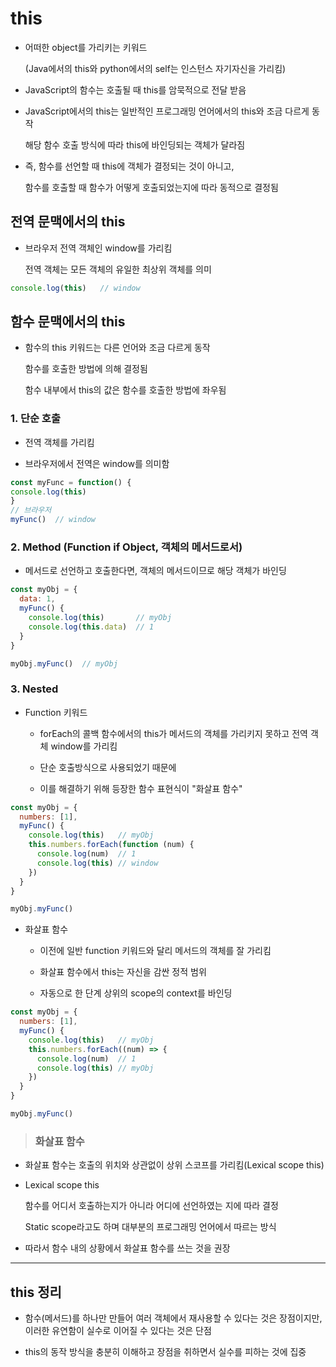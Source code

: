 # this

- 어떠한 object를 가리키는 키워드

  (Java에서의 this와 python에서의 self는 인스턴스 자기자신을 가리킴)

- JavaScript의 함수는 호출될 때 this를 암묵적으로 전달 받음

- JavaScript에서의 this는 일반적인 프로그래밍 언어에서의 this와 조금 다르게 동작

  해당 함수 호출 방식에 따라 this에 바인딩되는 객체가 달라짐

- 즉, 함수를 선언할 때 this에 객체가 결정되는 것이 아니고,

  함수를 호출할 때 함수가 어떻게 호출되었는지에 따라 동적으로 결정됨

## 전역 문맥에서의 this

- 브라우저 전역 객체인 window를 가리킴

  전역 객체는 모든 객체의 유일한 최상위 객체를 의미

```js
console.log(this)   // window
```

## 함수 문맥에서의 this

- 함수의 this 키워드는 다른 언어와 조금 다르게 동작

  함수를 호출한 방법에 의해 결정됨

  함수 내부에서 this의 값은 함수를 호출한 방법에 좌우됨

### 1. 단순 호출

  - 전역 객체를 가리킴

  - 브라우저에서 전역은 window를 의미함

  ```js
  const myFunc = function() {
  console.log(this)
  }
  // 브라우저
  myFunc()  // window
  ```

### 2. Method (Function if Object, 객체의 메서드로서)

  - 메서드로 선언하고 호출한다면, 객체의 메서드이므로 해당 객체가 바인딩

  ```js
  const myObj = {
    data: 1,
    myFunc() {
      console.log(this)       // myObj
      console.log(this.data)  // 1
    }
  }

  myObj.myFunc()  // myObj
  ```

### 3. Nested 

- Function 키워드

  - forEach의 콜백 함수에서의 this가 메서드의 객체를 가리키지 못하고 전역 객체 window를 가리킴

  - 단순 호출방식으로 사용되었기 때문에

  - 이를 해결하기 위해 등장한 함수 표현식이 "화살표 함수"

```js
const myObj = {
  numbers: [1], 
  myFunc() {
    console.log(this)   // myObj
    this.numbers.forEach(function (num) {
      console.log(num)  // 1
      console.log(this) // window
    })
  }
}

myObj.myFunc() 
```

- 화살표 함수

  - 이전에 일반 function 키워드와 달리 메서드의 객체를 잘 가리킴

  - 화살표 함수에서 this는 자신을 감싼 정적 범위

  - 자동으로 한 단계 상위의 scope의 context를 바인딩

```js
const myObj = {
  numbers: [1], 
  myFunc() {
    console.log(this)   // myObj
    this.numbers.forEach((num) => {
      console.log(num)  // 1
      console.log(this) // myObj
    })
  }
}

myObj.myFunc()
```

> ### 화살표 함수

  - 화살표 함수는 호출의 위치와 상관없이 상위 스코프를 가리킴(Lexical scope this)

  - Lexical scope this

    함수를 어디서 호출하는지가 아니라 어디에 선언하였는 지에 따라 결정

    Static scope라고도 하며 대부분의 프로그래밍 언어에서 따르는 방식

  - 따라서 함수 내의 상황에서 화살표 함수를 쓰는 것을 권장

---

## this 정리

- 함수(메서드)를 하나만 만들어 여러 객체에서 재사용할 수 있다는 것은 장점이지만, 이러한 유연함이 실수로 이어질 수 있다는 것은 단점

- this의 동작 방식을 충분히 이해하고 장점을 취하면서 실수를 피하는 것에 집중